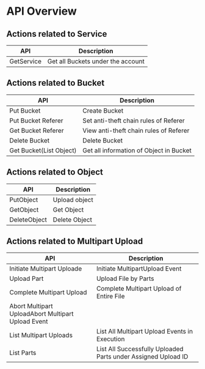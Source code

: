 # API Overview

## Actions related to Service
|API|Description|
|-|-|
|GetService|Get all Buckets under the account|

## Actions related to Bucket
|API|Description|
|-|-|
|Put Bucket|Create Bucket|
|Put Bucket Referer|Set anti-theft chain rules of Referer|
|Get Bucket Referer|View anti-theft chain rules of Referer|
|Delete Bucket| Delete Bucket|
|Get Bucket(List Object)|Get all information of Object in Bucket|

## Actions related to Object
|API|Description|
|-|-|
|PutObject|Upload object|
|GetObject|Get Object|
|DeleteObject|Delete Object|

## Actions related to Multipart Upload
|API|Description|
|-|-|
|Initiate Multipart Uploade|Initiate MultipartUpload Event|
|Upload Part|Upload File by Parts|
|Complete Multipart Upload|Complete Multipart Upload of Entire File|
|Abort Multipart UploadAbort Multipart Upload Event|
|List Multipart Uploads|List All Multipart Upload Events in Execution|
|List Parts|List All Successfully Uploaded Parts under Assigned Upload ID|
